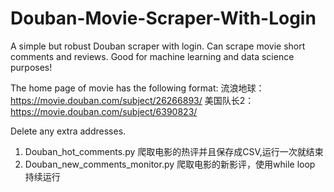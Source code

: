 # Douban-Movie-Scraper-With-Login
 A simple but robust Douban scraper with login. Can scrape movie short comments and reviews. Good for machine learning and data science purposes!

The home page of movie has the following format: 
流浪地球： https://movie.douban.com/subject/26266893/
美国队长2： https://movie.douban.com/subject/6390823/ 

Delete any extra addresses. 


1. Douban_hot_comments.py 爬取电影的热评并且保存成CSV,运行一次就结束
2. Douban_new_comments_monitor.py 爬取电影的新影评，使用while loop 持续运行


